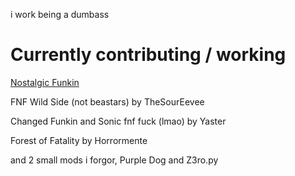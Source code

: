 i work being a dumbass 
# Currently contributing / working
[Nostalgic Funkin](https://github.com/MAZ12211/NostalgicFunkin)

FNF Wild Side (not beastars) by TheSourEevee

Changed Funkin and Sonic fnf fuck (lmao) by Yaster

Forest of Fatality by Horrormente

and 2 small mods i forgor, Purple Dog and Z3ro.py
